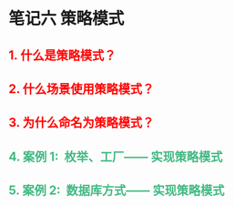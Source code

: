 # 笔记六 策略模式



## <font color=red>1.  什么是策略模式？</font>

## <font color=red>2. 什么场景使用策略模式？</font>

## <font color=red>3. 为什么命名为策略模式？</font>

## <font color=#42b983>4. 案例 1:  枚举、工厂—— 实现策略模式</font>

## <font color=#42b983>5. 案例 2:  数据库方式—— 实现策略模式</font>